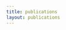 ```yaml
---
title: publications
layout: publications
---
```


<!-- - AUTONOMOUS CANAL FOLLOWING BY A MICRO-AERIAL VEHICLE USING DEEP CNN

  6 IFAC Conference on Sensing, Control and Automation Technologies for Agriculture (AGRICONTROL 2019), Sydney, Australia, December 2019.
  
  S. M. Abbas, H. Ali, A. Muhammad -->

<!-- - (2019) KNOWLEDGE REPRESENTATION AND MANAGEMENT FOR PRECISION AGRICULTURE: A CASE

  In: Uden L., Ting IH., Corchado J. (eds) Knowledge Management in Organizations. KMO 2019. Communications in Computer and Information Science, vol 1027. Springer, Cham

  M. Khalid, H. Saim, Z. Qamar, F. Akhtar, M.M. Awais -->